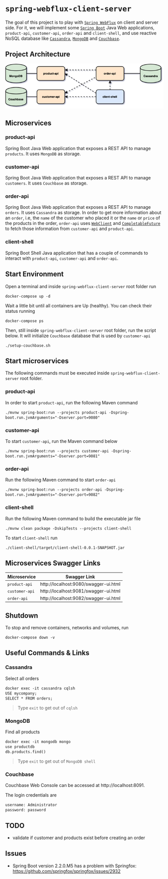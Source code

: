# `spring-webflux-client-server`

The goal of this project is to play with [`Spring WebFlux`](https://docs.spring.io/spring/docs/current/spring-framework-reference/web-reactive.html)
on client and server side. For it, we will implement some [`Spring Boot`](https://spring.io/projects/spring-boot)
Java Web applications, `product-api`, `customer-api`, `order-api` and `client-shell`, and use reactive NoSQL database
like [`Cassandra`](https://cassandra.apache.org/), [`MongoDB`](https://www.mongodb.com/) and [`Couchbase`](https://www.couchbase.com/).

## Project Architecture

![project-diagram](images/project-diagram.png)

## Microservices

### product-api

Spring Boot Java Web application that exposes a REST API to manage `products`. It uses `MongoDB` as storage.

### customer-api

Spring Boot Java Web application that exposes a REST API to manage `customers`. It uses `Couchbase` as storage.

### order-api

Spring Boot Java Web application that exposes a REST API to manage `orders`. It uses `Cassandra` as storage. In order
to get more information about an `order`, i.e, the `name` of the customer who placed it or the `name` or `price` of
the products in the order, `order-api` uses [`WebClient`](https://docs.spring.io/spring/docs/current/spring-framework-reference/web-reactive.html#webflux-client)
and [`CompletableFuture`](https://docs.oracle.com/javase/8/docs/api/java/util/concurrent/CompletableFuture.html) to
fetch those information from `customer-api` and `product-api`.

### client-shell

Spring Boot Shell Java application that has a couple of commands to interact with `product-api`, `customer-api` and
`order-api`.

## Start Environment

Open a terminal and inside `spring-webflux-client-server` root folder run
```
docker-compose up -d
```

Wait a little bit until all containers are Up (healthy). You can check their status running
```
docker-compose ps
```

Then, still inside `spring-webflux-client-server` root folder, run the script below. It will initialize
`Couchbase` database that is used by `customer-api`
```
./setup-couchbase.sh
```

## Start microservices

The following commands must be executed inside `spring-webflux-client-server` root folder.

### product-api

In order to start `product-api`, run the following Maven command
```
./mvnw spring-boot:run --projects product-api -Dspring-boot.run.jvmArguments="-Dserver.port=9080"
```

### customer-api

To start `customer-api`, run the Maven command below
```
./mvnw spring-boot:run --projects customer-api -Dspring-boot.run.jvmArguments="-Dserver.port=9081"
```

### order-api

Run the following Maven command to start `order-api` 
```
./mvnw spring-boot:run --projects order-api -Dspring-boot.run.jvmArguments="-Dserver.port=9082"
```

### client-shell

Run the following Maven command to build the executable jar file
```
./mvnw clean package -DskipTests --projects client-shell
```

To start `client-shell` run
```
./client-shell/target/client-shell-0.0.1-SNAPSHOT.jar 
```

## Microservices Swagger Links

| Microservice   | Swagger Link                          |
| -------------- | ------------------------------------- |
| `product-api`  | http://localhost:9080/swagger-ui.html |
| `customer-api` | http://localhost:9081/swagger-ui.html |
| `order-api`    | http://localhost:9082/swagger-ui.html | 

## Shutdown

To stop and remove containers, networks and volumes, run
```
docker-compose down -v
```

## Useful Commands & Links

### Cassandra

Select all orders
```
docker exec -it cassandra cqlsh
USE mycompany;
SELECT * FROM orders;
```
> Type `exit` to get out of `cqlsh`

### MongoDB

Find all products
```
docker exec -it mongodb mongo
use productdb
db.products.find()
```
> Type `exit` to get out of `MongoDB shell`

### Couchbase

Couchbase Web Console can be accessed at http://localhost:8091.

The login credentials are
```
username: Administrator
password: password
```

## TODO

- validate if customer and products exist before creating an order

## Issues

- Spring Boot version 2.2.0.M5 has a problem with Springfox: https://github.com/springfox/springfox/issues/2932